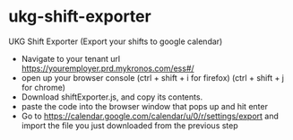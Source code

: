 # ukg-shift-exporter
UKG Shift Exporter (Export your shifts to google calendar)
- Navigate to your tenant url https://youremployer.prd.mykronos.com/ess#/
- open up your browser console (ctrl + shift + i for firefox) (ctrl + shift + j for chrome)
- Download shiftExporter.js, and copy its contents.
- paste the code into the browser window that pops up and hit enter
- Go to https://calendar.google.com/calendar/u/0/r/settings/export and import the file you just downloaded from the previous step
